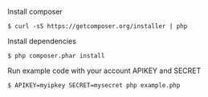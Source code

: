 
Install composer

    $ curl -sS https://getcomposer.org/installer | php

Install dependencies

    $ php composer.phar install

Run example code with your account APIKEY and SECRET

    $ APIKEY=myipkey SECRET=mysecret php example.php
